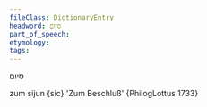 ```yaml
---
fileClass: DictionaryEntry
headword: סיום
part_of_speech: 
etymology: 
tags: 
---
```

סיום

zum sijun {sic} 'Zum Beschluß' {PhilogLottus 1733}